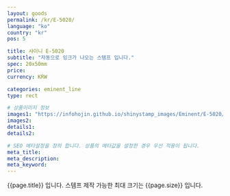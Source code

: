 ```yaml
---
layout: goods
permalink: /kr/E-5020/
language: "ko"
country: "kr"
pos: 5

title: 샤이니 E-5020
subtitle: "자동으로 잉크가 나오는 스템프 입니다."
spec: 20x50mm
price: 
currency: KRW

categories: eminent_line
type: rect

# 상품이미지 정보
images1: "https://infohojin.github.io/shinystamp_images/Eminent/E-5020/E-5020_1.jpg"
images2:
details1:
details2:    

# SEO 메타설정을 정의 합니다. 상품의 메타값을 설정한 경우 우선 적용이 됩니다.
meta_title: 
meta_description:
meta_keyword:
---
```


{{page.title}} 입니다. 스템프 제작 가능한 최대 크기는 {{page.size}} 입니다.
